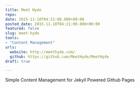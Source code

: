 ```yaml
---
title: Meet Hyde
repo: 
date: 2015-11-10T04:21:00.000+00:00
posted_date: 2015-11-10T04:21:00.000+00:00
featured: false
slug: meet-hyde
tools:
- "Content Management"
urls:
  website: http://meethyde.com/
  github: https://github.com/MeetHyde/MeetHyde
draft: true

---
```

Simple Content Management for Jekyll Powered Github Pages




